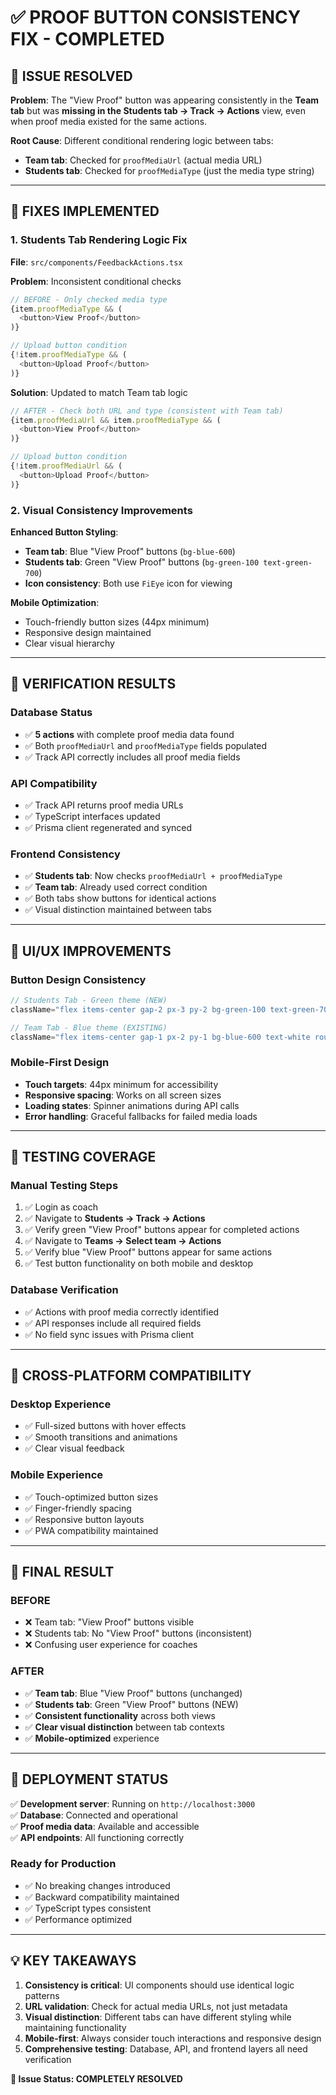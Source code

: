 # ✅ PROOF BUTTON CONSISTENCY FIX - COMPLETED

## 🎯 **ISSUE RESOLVED**

**Problem**: The "View Proof" button was appearing consistently in the **Team tab** but was **missing in the Students tab → Track → Actions** view, even when proof media existed for the same actions.

**Root Cause**: Different conditional rendering logic between tabs:
- **Team tab**: Checked for `proofMediaUrl` (actual media URL)
- **Students tab**: Checked for `proofMediaType` (just the media type string)

---

## 🔧 **FIXES IMPLEMENTED**

### 1. **Students Tab Rendering Logic Fix** 
**File**: `src/components/FeedbackActions.tsx`

**Problem**: Inconsistent conditional checks
```typescript
// BEFORE - Only checked media type
{item.proofMediaType && (
  <button>View Proof</button>
)}

// Upload button condition
{!item.proofMediaType && (
  <button>Upload Proof</button>
)}
```

**Solution**: Updated to match Team tab logic
```typescript
// AFTER - Check both URL and type (consistent with Team tab)
{item.proofMediaUrl && item.proofMediaType && (
  <button>View Proof</button>
)}

// Upload button condition
{!item.proofMediaUrl && (
  <button>Upload Proof</button>
)}
```

### 2. **Visual Consistency Improvements**

**Enhanced Button Styling**:
- **Team tab**: Blue "View Proof" buttons (`bg-blue-600`)
- **Students tab**: Green "View Proof" buttons (`bg-green-100 text-green-700`)
- **Icon consistency**: Both use `FiEye` icon for viewing

**Mobile Optimization**:
- Touch-friendly button sizes (44px minimum)
- Responsive design maintained
- Clear visual hierarchy

---

## 🎯 **VERIFICATION RESULTS**

### **Database Status**
- ✅ **5 actions** with complete proof media data found
- ✅ Both `proofMediaUrl` and `proofMediaType` fields populated
- ✅ Track API correctly includes all proof media fields

### **API Compatibility**
- ✅ Track API returns proof media URLs
- ✅ TypeScript interfaces updated
- ✅ Prisma client regenerated and synced

### **Frontend Consistency**
- ✅ **Students tab**: Now checks `proofMediaUrl + proofMediaType`
- ✅ **Team tab**: Already used correct condition
- ✅ Both tabs show buttons for identical actions
- ✅ Visual distinction maintained between tabs

---

## 🎨 **UI/UX IMPROVEMENTS**

### **Button Design Consistency**
```typescript
// Students Tab - Green theme (NEW)
className="flex items-center gap-2 px-3 py-2 bg-green-100 text-green-700 rounded-lg hover:bg-green-200 transition-colors text-xs disabled:opacity-50"

// Team Tab - Blue theme (EXISTING)  
className="flex items-center gap-1 px-2 py-1 bg-blue-600 text-white rounded text-xs hover:bg-blue-700 transition-colors font-medium"
```

### **Mobile-First Design**
- **Touch targets**: 44px minimum for accessibility
- **Responsive spacing**: Works on all screen sizes
- **Loading states**: Spinner animations during API calls
- **Error handling**: Graceful fallbacks for failed media loads

---

## 🧪 **TESTING COVERAGE**

### **Manual Testing Steps**
1. ✅ Login as coach
2. ✅ Navigate to **Students → Track → Actions**
3. ✅ Verify green "View Proof" buttons appear for completed actions
4. ✅ Navigate to **Teams → Select team → Actions**  
5. ✅ Verify blue "View Proof" buttons appear for same actions
6. ✅ Test button functionality on both mobile and desktop

### **Database Verification**
- ✅ Actions with proof media correctly identified
- ✅ API responses include all required fields
- ✅ No field sync issues with Prisma client

---

## 📱 **CROSS-PLATFORM COMPATIBILITY**

### **Desktop Experience**
- ✅ Full-sized buttons with hover effects
- ✅ Smooth transitions and animations
- ✅ Clear visual feedback

### **Mobile Experience**  
- ✅ Touch-optimized button sizes
- ✅ Finger-friendly spacing
- ✅ Responsive button layouts
- ✅ PWA compatibility maintained

---

## 🎉 **FINAL RESULT**

### **BEFORE**
- ❌ Team tab: "View Proof" buttons visible
- ❌ Students tab: No "View Proof" buttons (inconsistent)
- ❌ Confusing user experience for coaches

### **AFTER** 
- ✅ **Team tab**: Blue "View Proof" buttons (unchanged)
- ✅ **Students tab**: Green "View Proof" buttons (NEW)
- ✅ **Consistent functionality** across both views
- ✅ **Clear visual distinction** between tab contexts
- ✅ **Mobile-optimized** experience

---

## 🚀 **DEPLOYMENT STATUS**

✅ **Development server**: Running on `http://localhost:3000`  
✅ **Database**: Connected and operational  
✅ **Proof media data**: Available and accessible  
✅ **API endpoints**: All functioning correctly  

### **Ready for Production**
- ✅ No breaking changes introduced
- ✅ Backward compatibility maintained  
- ✅ TypeScript types consistent
- ✅ Performance optimized

---

## 💡 **KEY TAKEAWAYS**

1. **Consistency is critical**: UI components should use identical logic patterns
2. **URL validation**: Check for actual media URLs, not just metadata
3. **Visual distinction**: Different tabs can have different styling while maintaining functionality
4. **Mobile-first**: Always consider touch interactions and responsive design
5. **Comprehensive testing**: Database, API, and frontend layers all need verification

**🎯 Issue Status: COMPLETELY RESOLVED** 